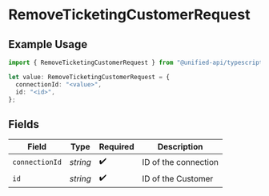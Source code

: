# RemoveTicketingCustomerRequest

## Example Usage

```typescript
import { RemoveTicketingCustomerRequest } from "@unified-api/typescript-sdk/sdk/models/operations";

let value: RemoveTicketingCustomerRequest = {
  connectionId: "<value>",
  id: "<id>",
};
```

## Fields

| Field                | Type                 | Required             | Description          |
| -------------------- | -------------------- | -------------------- | -------------------- |
| `connectionId`       | *string*             | :heavy_check_mark:   | ID of the connection |
| `id`                 | *string*             | :heavy_check_mark:   | ID of the Customer   |
